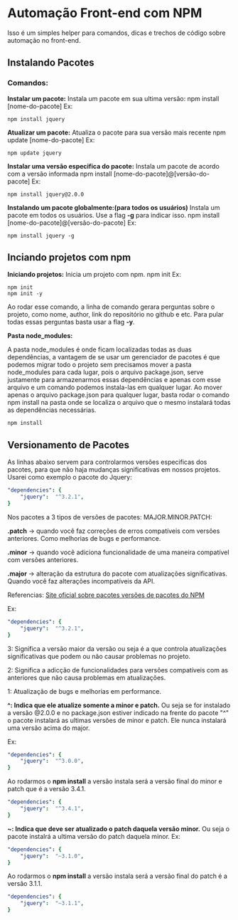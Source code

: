 # Automação Front-end com NPM

Isso é um simples helper para comandos, dicas e trechos de código sobre automação no front-end.

## Instalando Pacotes 

### Comandos:
**Instalar um pacote:**
Instala um pacote em sua ultima versão:
npm install [nome-do-pacote]
Ex:

    npm install jquery
     
**Atualizar um pacote:**
Atualiza o pacote para sua versão mais recente
npm update [nome-do-pacote]
Ex:

    npm update jquery
**Instalar uma versão especifica do pacote:**
Instala um pacote de acordo com a versão informada
npm install [nome-do-pacote]@[versão-do-pacote]
Ex:

    npm install jquery@2.0.0
**Instalando um pacote globalmente:(para todos os usuários)**
Instala um pacote em todos os usuários.
Use a flag **-g** para indicar isso.
npm install [nome-do-pacote]@[versão-do-pacote]
Ex:

    npm install jquery -g
   
## Inciando projetos com npm
**Iniciando projetos:**
Inicia um projeto com npm.
npm init
Ex:

    npm init
    npm init -y

Ao rodar esse comando, a linha de comando gerara perguntas sobre o projeto, como nome, author, link do repositório no github e etc.
Para pular todas essas perguntas basta usar a flag **-y**.

**Pasta node_modules:**

A pasta node_modules é onde ficam localizadas todas as duas dependências, a vantagem de se usar um gerenciador de pacotes é que podemos migrar todo o projeto sem precisamos mover a pasta node_modules para cada lugar, pois o arquivo package.json, serve justamente para armazenarmos essas dependências e apenas com esse arquivo e um comando podemos instala-las em qualquer lugar.
Ao mover apenas o arquivo package.json para qualquer lugar, basta rodar o comando npm install na pasta onde se localiza o arquivo que o mesmo instalará todas as dependências necessárias.

    npm install

## Versionamento de Pacotes

As linhas abaixo servem para controlarmos versões especificas dos pacotes, para que não haja mudanças significativas em nossos projetos. 
Usarei como exemplo o pacote do Jquery:

```yaml
"dependencies": {
	"jquery":  "^3.2.1",
}
```
Nos pacotes a 3 tipos de versões de pacotes:
MAJOR.MINOR.PATCH:

**.patch** -> quando você faz correções de erros compatíveis com versões anteriores. Como melhorias de bugs e performance.

**.minor** -> quando você adiciona funcionalidade de uma maneira compatível com versões anteriores.

**.major** -> alteração da estrutura do pacote com atualizações significativas. Quando você faz alterações incompatíveis da API.

Referencias: [Site oficial sobre pacotes versões de pacotes do NPM](https://semver.org/)

Ex:

```yaml
"dependencies": {
	"jquery":  "^3.2.1",
}
```

3: Significa a versão maior da versão ou seja é a que controla atualizações significativas que podem ou não causar problemas no projeto.

2: Significa a adicção de funcionalidades para versões compatíveis com as anteriores que não causa problemas em atualizações.

1: Atualização de bugs e melhorias em performance.

**^: Indica que ele atualize somente a minor e patch.**
Ou seja se for instalado a versão @2.0.0 e no package.json estiver indicado na frente do pacote "^" o pacote instalará as ultimas versões de minor e patch. Ele nunca instalará uma versão acima do major.

Ex:

```yaml
"dependencies": {
	"jquery":  "^3.0.0",
}
```
Ao rodarmos o **npm install** a versão instala será a versão final do minor e patch que é a versão 3.4.1.
```yaml
"dependencies": {
	"jquery":  "^3.4.1",
}
```

**~: Indica que deve ser atualizado o patch daquela versão minor.**
Ou seja o pacote instalrá a ultima versão do patch daquela minor.
Ex:
```yaml
"dependencies": {
	"jquery":  "~3.1.0",
}
```
Ao rodarmos o **npm install** a versão instala será a versão final do patch é a versão 3.1.1.
```yaml
"dependencies": {
	"jquery":  "~3.1.1",
}
```